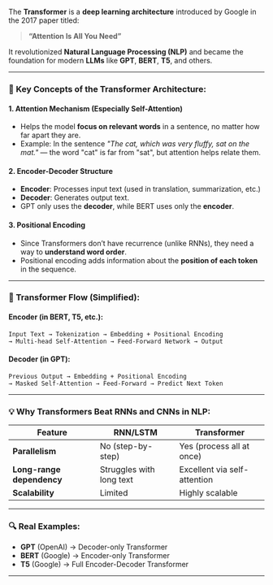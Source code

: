 The **Transformer** is a **deep learning architecture** introduced by Google in the 2017 paper titled:

> **“Attention Is All You Need”**

It revolutionized **Natural Language Processing (NLP)** and became the foundation for modern **LLMs** like **GPT**, **BERT**, **T5**, and others.

---

### 🔧 Key Concepts of the Transformer Architecture:

#### 1. **Attention Mechanism** (Especially Self-Attention)

* Helps the model **focus on relevant words** in a sentence, no matter how far apart they are.
* Example: In the sentence *"The cat, which was very fluffy, sat on the mat."* — the word "cat" is far from "sat", but attention helps relate them.

#### 2. **Encoder-Decoder Structure**

* **Encoder**: Processes input text (used in translation, summarization, etc.)
* **Decoder**: Generates output text.
* GPT only uses the **decoder**, while BERT uses only the **encoder**.

#### 3. **Positional Encoding**

* Since Transformers don’t have recurrence (unlike RNNs), they need a way to **understand word order**.
* Positional encoding adds information about the **position of each token** in the sequence.

---

### 🔄 Transformer Flow (Simplified):

#### **Encoder (in BERT, T5, etc.):**

```
Input Text → Tokenization → Embedding + Positional Encoding
→ Multi-head Self-Attention → Feed-Forward Network → Output
```

#### **Decoder (in GPT):**

```
Previous Output → Embedding + Positional Encoding
→ Masked Self-Attention → Feed-Forward → Predict Next Token
```

---

### 💡 Why Transformers Beat RNNs and CNNs in NLP:

| Feature                   | RNN/LSTM                 | Transformer                  |
| ------------------------- | ------------------------ | ---------------------------- |
| **Parallelism**           | No (step-by-step)        | Yes (process all at once)    |
| **Long-range dependency** | Struggles with long text | Excellent via self-attention |
| **Scalability**           | Limited                  | Highly scalable              |

---

### 🔍 Real Examples:

* **GPT** (OpenAI) → Decoder-only Transformer
* **BERT** (Google) → Encoder-only Transformer
* **T5** (Google) → Full Encoder-Decoder Transformer

---
